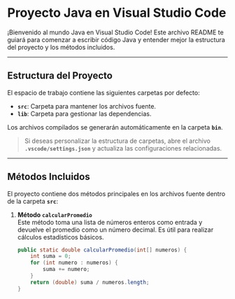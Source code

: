 # Proyecto Java en Visual Studio Code

¡Bienvenido al mundo Java en Visual Studio Code! Este archivo README te guiará para comenzar a escribir código Java y entender mejor la estructura del proyecto y los métodos incluidos.

---

## Estructura del Proyecto

El espacio de trabajo contiene las siguientes carpetas por defecto:

- **`src`**: Carpeta para mantener los archivos fuente.
- **`lib`**: Carpeta para gestionar las dependencias.

Los archivos compilados se generarán automáticamente en la carpeta **`bin`**.

> Si deseas personalizar la estructura de carpetas, abre el archivo **`.vscode/settings.json`** y actualiza las configuraciones relacionadas.

---

## Métodos Incluidos

El proyecto contiene dos métodos principales en los archivos fuente dentro de la carpeta **`src`**:

1. **Método `calcularPromedio`**  
   Este método toma una lista de números enteros como entrada y devuelve el promedio como un número decimal. Es útil para realizar cálculos estadísticos básicos.

   ```java
   public static double calcularPromedio(int[] numeros) {
       int suma = 0;
       for (int numero : numeros) {
           suma += numero;
       }
       return (double) suma / numeros.length;
   }
